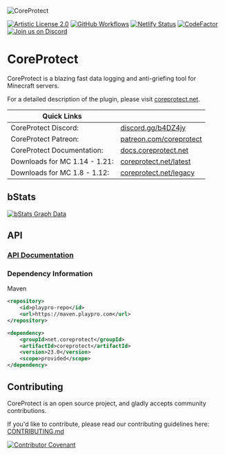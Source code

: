 ![CoreProtect](https://userfolio.com/uploads/coreprotect-banner-v19.png)

[![Artistic License 2.0](https://img.shields.io/github/license/PlayPro/CoreProtect?&logo=github)](LICENSE)
[![GitHub Workflows](https://github.com/PlayPro/CoreProtect/actions/workflows/build.yml/badge.svg)](https://github.com/PlayPro/CoreProtect/actions)
[![Netlify Status](https://img.shields.io/netlify/c1d26a0f-65c5-4e4b-95d7-e08af671ab67)](https://app.netlify.com/sites/coreprotect/deploys)
[![CodeFactor](https://www.codefactor.io/repository/github/playpro/coreprotect/badge)](https://www.codefactor.io/repository/github/playpro/coreprotect)
[![Join us on Discord](https://img.shields.io/discord/348680641560313868.svg?label=&logo=discord&logoColor=ffffff&color=7389D8&labelColor=6A7EC2)](https://discord.gg/b4DZ4jy)

CoreProtect
===========

CoreProtect is a blazing fast data logging and anti-griefing tool for Minecraft servers.

For a detailed description of the plugin, please visit [coreprotect.net](https://coreprotect.net).

| Quick Links |  |
| --- | --- |
| CoreProtect Discord: | [discord.gg/b4DZ4jy](https://discord.gg/b4DZ4jy) |
| CoreProtect Patreon: | [patreon.com/coreprotect](https://www.patreon.com/coreprotect) |
| CoreProtect Documentation: | [docs.coreprotect.net](https://docs.coreprotect.net) |
| Downloads for MC 1.14 - 1.21: | [coreprotect.net/latest](https://coreprotect.net/latest/) |
| Downloads for MC 1.8 - 1.12: | [coreprotect.net/legacy](https://coreprotect.net/legacy/) |

bStats
------
[![bStats Graph Data](https://bstats.org/signatures/bukkit/CoreProtect.svg)](https://bstats.org/plugin/bukkit/CoreProtect)

API
------
### [API Documentation](https://docs.coreprotect.net/api/)

### Dependency Information
Maven
```xml
<repository>
    <id>playpro-repo</id>
    <url>https://maven.playpro.com</url>
</repository>
```
```xml
<dependency>
    <groupId>net.coreprotect</groupId>
    <artifactId>coreprotect</artifactId>
    <version>23.0</version>
    <scope>provided</scope>
</dependency>
```

Contributing
------
CoreProtect is an open source project, and gladly accepts community contributions.

If you'd like to contribute, please read our contributing guidelines here: [CONTRIBUTING.md](CONTRIBUTING.md)

[![Contributor Covenant](https://img.shields.io/badge/Contributor%20Covenant-2.0-4baaaa.svg)](CONTRIBUTING.md#code-of-conduct) 